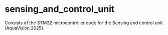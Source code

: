# sensing_and_control_unit
Consists of the STM32 microcontroller code for the Sensing and control unit (AquaVision 2025).
